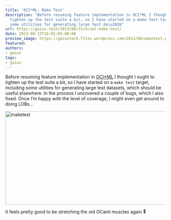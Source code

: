 ```yaml
---
title: 'OCI*ML: Make Test'
description: "Before resuming feature implementation in OCI*ML I thought I ought to
  tighten up the test suite a bit, so I have started on a make test target, including
  some utilities for generating large test da\u2026"
url: https://gaius.tech/2013/08/15/ociml-make-test/
date: 2013-08-15T16:01:03-00:00
preview_image: https://gaiustech.files.wordpress.com/2013/08/maketest.png
featured:
authors:
- gaius
tags:
- gaius
---
```


<p>Before resuming feature implementation in <a href="http://gaiustech.github.io/ociml/">OCI*ML</a> I thought I ought to tighten up the test suite a bit, so I have started on a <code>make test</code> target, including some utilities for generating large test datasets, which should be useful elsewhere. In the process I uncovered a couple of bugs, which I also fixed. Once I&rsquo;m happy with the level of coverage, I might even get around to doing LOBs&hellip;</p>
<p><a href="https://gaiustech.files.wordpress.com/2013/08/maketest.png"><img src="https://gaiustech.files.wordpress.com/2013/08/maketest.png?w=640&amp;h=292" loading="lazy" data-attachment-id="2274" data-permalink="https://gaius.tech/2013/08/15/ociml-make-test/maketest/" data-orig-file="https://gaiustech.files.wordpress.com/2013/08/maketest.png" data-orig-size="917,419" data-comments-opened="1" data-image-meta="{&quot;aperture&quot;:&quot;0&quot;,&quot;credit&quot;:&quot;&quot;,&quot;camera&quot;:&quot;&quot;,&quot;caption&quot;:&quot;&quot;,&quot;created_timestamp&quot;:&quot;0&quot;,&quot;copyright&quot;:&quot;&quot;,&quot;focal_length&quot;:&quot;0&quot;,&quot;iso&quot;:&quot;0&quot;,&quot;shutter_speed&quot;:&quot;0&quot;,&quot;title&quot;:&quot;&quot;}" data-image-title="maketest" data-image-description="" data-image-caption="" data-medium-file="https://gaiustech.files.wordpress.com/2013/08/maketest.png?w=300" data-large-file="https://gaiustech.files.wordpress.com/2013/08/maketest.png?w=640" alt="maketest" width="640" height="292" class="aligncenter size-full wp-image-2274" srcset="https://gaiustech.files.wordpress.com/2013/08/maketest.png?w=640&amp;h=292 640w, https://gaiustech.files.wordpress.com/2013/08/maketest.png?w=150&amp;h=69 150w, https://gaiustech.files.wordpress.com/2013/08/maketest.png?w=300&amp;h=137 300w, https://gaiustech.files.wordpress.com/2013/08/maketest.png?w=768&amp;h=351 768w, https://gaiustech.files.wordpress.com/2013/08/maketest.png 917w" sizes="(max-width: 640px) 100vw, 640px"/></a></p>
<p>It feels pretty good to be stretching the old OCaml muscles again <img src="https://s0.wp.com/wp-content/mu-plugins/wpcom-smileys/twemoji/2/72x72/1f642.png" alt="&#128578;" class="wp-smiley" style="height: 1em; max-height: 1em;"/></p>

